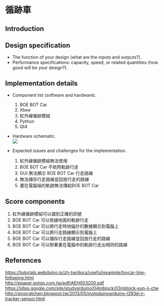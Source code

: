# 循跡車

## Introduction


## Design specification
* The function of your design (what are the inputs and outputs?).
* Performance specifications: capacity, speed, or related quantities (how good will be your design?).

## Implementation details
* Component list (software and hardware).
  1. BOE BOT Car  
  2. Xbee  
  3. 紅外線循跡模組  
  4. Python  
  5. Qt4  

* Hardware schematic.  
![](http://gitlab.larc-nthu.net/106061209/midterm/raw/master/Schematic.png)  

* Expected issues and challenges for the implementation.  
  1. 紅外線循跡模組無法使用
  2. BOE BOT Car 不依照軌跡行走
  3. GUI 無法顯示 BOE BOT Car 行走路線
  4. 無法儲存行走路線並回放行走的路線
  5. 畫在電腦端的軌跡無法傳給BOE BOT Car

## Score components
1. 紅外線循跡模組可以讀到正確的訊號
2. BOE BOT Car 可以依據地面的軌跡行走
3. BOE BOT Car 可以將行走時地磁計的數據顯示到電腦上
4. BOE BOT Car 可以將行走路線顯示到電腦上
5. BOE BOT Car 可以儲存行走路線並回放行走的路線
6. BOE BOT Car 可以照著畫在電腦中的軌跡行走出相同的路線

## References
https://tutorials.webduino.io/zh-tw/docs/useful/example/toycar-line-following.html  
http://epaper.gotop.com.tw/pdf/AEH003200.pdf  
https://sites.google.com/site/studyarduino/04mblock/03mblock-xun-ji-che  
http://sinocgtchen.blogspot.tw/2013/05/motoduinoarduino-l293d-ir-tracker-sensor.html  